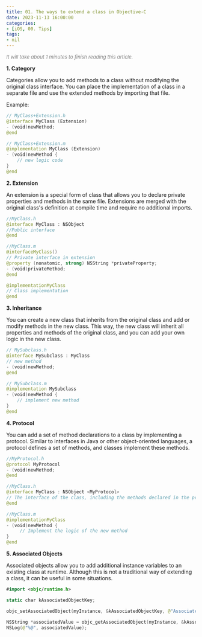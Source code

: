 ```yaml
---
title: 01. The ways to extend a class in Objective-C
date: 2023-11-13 16:00:00
categories: 
- [iOS, 00. Tips]
tags:
- nil
---
```


<font color=gray size=2>*It will take about 1 minutes to finish reading this article.*</font>

**1. Category** 

Categories allow you to add methods to a class without modifying the original class interface. You can place the implementation of a class in a separate file and use the extended methods by importing that file.

Example:

```Swift
// MyClass+Extension.h
@interface MyClass (Extension)
- (void)newMethod;
@end

// MyClass+Extension.m
@implementation MyClass (Extension)
- (void)newMethod {
    // new logic code
}
@end

```
 
**2. Extension** 

An extension is a special form of class that allows you to declare private properties and methods in the same file. Extensions are merged with the original class's definition at compile time and require no additional imports.

```Swift
//MyClass.h
@interface MyClass : NSObject
//Public interface
@end

//MyClass.m
@interfaceMyClass()
// Private interface in extension
@property (nonatomic, strong) NSString *privateProperty;
- (void)privateMethod;
@end

@implementationMyClass
// Class implementation
@end

```

**3. Inheritance** 

You can create a new class that inherits from the original class and add or modify methods in the new class. This way, the new class will inherit all properties and methods of the original class, and you can add your own logic in the new class.

```Swift
// MySubclass.h
@interface MySubclass : MyClass
// new method
- (void)newMethod;
@end

// MySubclass.m
@implementation MySubclass
- (void)newMethod {
    // implement new method
}
@end

```
 

**4. Protocol** 

You can add a set of method declarations to a class by implementing a protocol. Similar to interfaces in Java or other object-oriented languages, a protocol defines a set of methods, and classes implement these methods.

```Swift
//MyProtocol.h
@protocol MyProtocol
- (void)newMethod;
@end

//MyClass.h
@interface MyClass : NSObject <MyProtocol>
// The interface of the class, including the methods declared in the protocol
@end

//MyClass.m
@implementationMyClass
- (void)newMethod {
     // Implement the logic of the new method
}
@end

```

**5. Associated Objects** 

Associated objects allow you to add additional instance variables to an existing class at runtime. Although this is not a traditional way of extending a class, it can be useful in some situations.

```Swift
#import <objc/runtime.h>

static char kAssociatedObjectKey;

objc_setAssociatedObject(myInstance, &kAssociatedObjectKey, @"Associated Value", OBJC_ASSOCIATION_RETAIN_NONATOMIC);

NSString *associatedValue = objc_getAssociatedObject(myInstance, &kAssociatedObjectKey);
NSLog(@"%@", associatedValue);


```


